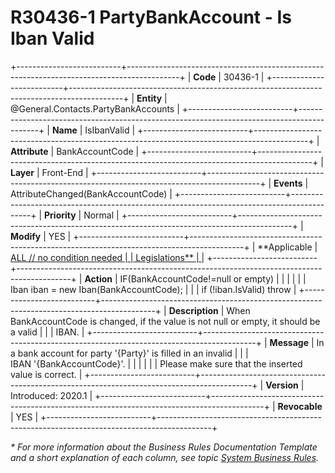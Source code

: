﻿---
erp.type: front-end-business-rule
erp.entity: General.Contacts.PartyBankAccounts
---

# R30436-1 PartyBankAccount - Is Iban Valid
+--------------------------+-------------------------------------------------------------------------------------------+
| **Code**                 | 30436-1                                                                                   |
+--------------------------+-------------------------------------------------------------------------------------------+
| **Entity**               | @General.Contacts.PartyBankAccounts                                                       |
+--------------------------+-------------------------------------------------------------------------------------------+
| **Name**                 | IsIbanValid                                                                               |
+--------------------------+-------------------------------------------------------------------------------------------+
| **Attribute**            | BankAccountCode                                                                           |
+--------------------------+-------------------------------------------------------------------------------------------+
| **Layer**                | Front-End                                                                                 |
+--------------------------+-------------------------------------------------------------------------------------------+
| **Events**               | AttributeChanged(BankAccountCode)                                                         |
+--------------------------+-------------------------------------------------------------------------------------------+
| **Priority**             | Normal                                                                                    |
+--------------------------+-------------------------------------------------------------------------------------------+
| **Modify**               | YES                                                                                       |
+--------------------------+-------------------------------------------------------------------------------------------+
| **Applicable             | [ALL // no condition needed                                                               |
| Legislations**           | ](xref:applicable-legislations)                                                           |
+--------------------------+-------------------------------------------------------------------------------------------+
| **Action**               | IF(BankAccountCode!=null or empty)                                                        |
|                          |                                                                                           |
|                          | Iban iban = new Iban(BankAccountCode);                                                    |
|                          | if (!iban.IsValid) throw                                                                  |
+--------------------------+-------------------------------------------------------------------------------------------+
| **Description**          | When BankAccountCode is changed, if the value is not null or empty, it should be a valid  |
|                          | IBAN.                                                                                     |
+--------------------------+-------------------------------------------------------------------------------------------+
| **Message**              | In a bank account for party \'{Party}\' is filled in an invalid                           |
|                          | IBAN \'{BankAccountCode}\'.                                                               |
|                          |                                                                                           |
|                          | Please make sure that the inserted value is correct.                                      |
+--------------------------+-------------------------------------------------------------------------------------------+
| **Version**              | Introduced: 2020.1                                                                        |
+--------------------------+-------------------------------------------------------------------------------------------+
| **Revocable**            | YES                                                                                       |
+--------------------------+-------------------------------------------------------------------------------------------+

*\* For more information about the Business Rules Documentation Template and a short explanation of each column, see
topic [System Business Rules](../templates/template-description-system-business-rules.md).*
